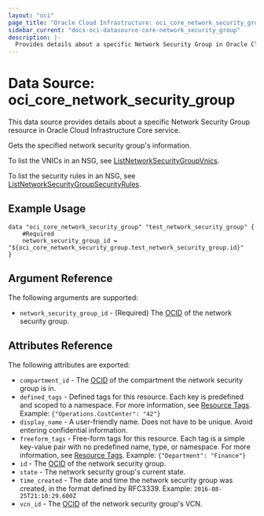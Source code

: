 ```yaml
---
layout: "oci"
page_title: "Oracle Cloud Infrastructure: oci_core_network_security_group"
sidebar_current: "docs-oci-datasource-core-network_security_group"
description: |-
  Provides details about a specific Network Security Group in Oracle Cloud Infrastructure Core service
---
```


# Data Source: oci_core_network_security_group
This data source provides details about a specific Network Security Group resource in Oracle Cloud Infrastructure Core service.

Gets the specified network security group's information.

To list the VNICs in an NSG, see
[ListNetworkSecurityGroupVnics](https://docs.cloud.oracle.com/iaas/api/#/en/iaas/20160918/NetworkSecurityGroupVnic/ListNetworkSecurityGroupVnics).

To list the security rules in an NSG, see
[ListNetworkSecurityGroupSecurityRules](https://docs.cloud.oracle.com/iaas/api/#/en/iaas/20160918/SecurityRule/ListNetworkSecurityGroupSecurityRules).


## Example Usage

```hcl
data "oci_core_network_security_group" "test_network_security_group" {
	#Required
	network_security_group_id = "${oci_core_network_security_group.test_network_security_group.id}"
}
```

## Argument Reference

The following arguments are supported:

* `network_security_group_id` - (Required) The [OCID](https://docs.cloud.oracle.com/iaas/Content/General/Concepts/identifiers.htm) of the network security group.


## Attributes Reference

The following attributes are exported:

* `compartment_id` - The [OCID](https://docs.cloud.oracle.com/iaas/Content/General/Concepts/identifiers.htm) of the compartment the network security group is in. 
* `defined_tags` - Defined tags for this resource. Each key is predefined and scoped to a namespace. For more information, see [Resource Tags](https://docs.cloud.oracle.com/iaas/Content/General/Concepts/resourcetags.htm).  Example: `{"Operations.CostCenter": "42"}` 
* `display_name` - A user-friendly name. Does not have to be unique. Avoid entering confidential information. 
* `freeform_tags` - Free-form tags for this resource. Each tag is a simple key-value pair with no predefined name, type, or namespace. For more information, see [Resource Tags](https://docs.cloud.oracle.com/iaas/Content/General/Concepts/resourcetags.htm).  Example: `{"Department": "Finance"}` 
* `id` - The [OCID](https://docs.cloud.oracle.com/iaas/Content/General/Concepts/identifiers.htm) of the network security group.
* `state` - The network security group's current state.
* `time_created` - The date and time the network security group was created, in the format defined by RFC3339.  Example: `2016-08-25T21:10:29.600Z` 
* `vcn_id` - The [OCID](https://docs.cloud.oracle.com/iaas/Content/General/Concepts/identifiers.htm) of the network security group's VCN.

